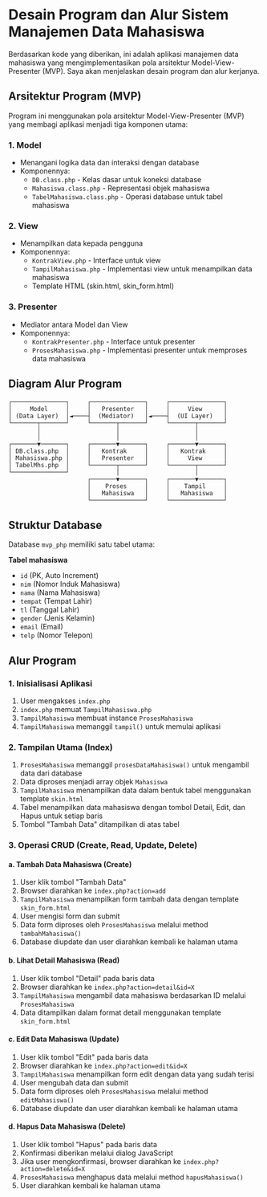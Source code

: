 # Desain Program dan Alur Sistem Manajemen Data Mahasiswa

Berdasarkan kode yang diberikan, ini adalah aplikasi manajemen data mahasiswa yang mengimplementasikan pola arsitektur Model-View-Presenter (MVP). Saya akan menjelaskan desain program dan alur kerjanya.

## Arsitektur Program (MVP)

Program ini menggunakan pola arsitektur Model-View-Presenter (MVP) yang membagi aplikasi menjadi tiga komponen utama:

### 1. Model
- Menangani logika data dan interaksi dengan database
- Komponennya:
  - `DB.class.php` - Kelas dasar untuk koneksi database
  - `Mahasiswa.class.php` - Representasi objek mahasiswa
  - `TabelMahasiswa.class.php` - Operasi database untuk tabel mahasiswa

### 2. View
- Menampilkan data kepada pengguna
- Komponennya:
  - `KontrakView.php` - Interface untuk view
  - `TampilMahasiswa.php` - Implementasi view untuk menampilkan data mahasiswa
  - Template HTML (skin.html, skin_form.html)

### 3. Presenter
- Mediator antara Model dan View
- Komponennya:
  - `KontrakPresenter.php` - Interface untuk presenter
  - `ProsesMahasiswa.php` - Implementasi presenter untuk memproses data mahasiswa

## Diagram Alur Program

```
┌───────────────┐     ┌───────────────┐     ┌───────────────┐
│     Model     │     │   Presenter   │     │     View      │
│ (Data Layer)  │◄────┤  (Mediator)   │◄────┤  (UI Layer)   │
└───────┬───────┘     └───────┬───────┘     └───────┬───────┘
        │                     │                     │
        │                     │                     │
┌───────▼───────┐     ┌───────▼───────┐     ┌───────▼───────┐
│ DB.class.php  │     │   Kontrak     │     │   Kontrak     │
│ Mahasiswa.php │     │   Presenter   │     │     View      │
│ TabelMhs.php  │     └───────┬───────┘     └───────┬───────┘
└───────────────┘             │                     │
                      ┌───────▼───────┐     ┌───────▼───────┐
                      │    Proses     │     │    Tampil     │
                      │   Mahasiswa   │     │   Mahasiswa   │
                      └───────────────┘     └───────────────┘
```

## Struktur Database

Database `mvp_php` memiliki satu tabel utama:

**Tabel mahasiswa**
- `id` (PK, Auto Increment)
- `nim` (Nomor Induk Mahasiswa)
- `nama` (Nama Mahasiswa)
- `tempat` (Tempat Lahir)
- `tl` (Tanggal Lahir)
- `gender` (Jenis Kelamin)
- `email` (Email)
- `telp` (Nomor Telepon)

## Alur Program 

### 1. Inisialisasi Aplikasi

1. User mengakses `index.php`
2. `index.php` memuat `TampilMahasiswa.php`
3. `TampilMahasiswa` membuat instance `ProsesMahasiswa`
4. `TampilMahasiswa` memanggil `tampil()` untuk memulai aplikasi

### 2. Tampilan Utama (Index)

1. `ProsesMahasiswa` memanggil `prosesDataMahasiswa()` untuk mengambil data dari database
2. Data diproses menjadi array objek `Mahasiswa`
3. `TampilMahasiswa` menampilkan data dalam bentuk tabel menggunakan template `skin.html`
4. Tabel menampilkan data mahasiswa dengan tombol Detail, Edit, dan Hapus untuk setiap baris
5. Tombol "Tambah Data" ditampilkan di atas tabel

### 3. Operasi CRUD (Create, Read, Update, Delete)

#### a. Tambah Data Mahasiswa (Create)
1. User klik tombol "Tambah Data"
2. Browser diarahkan ke `index.php?action=add`
3. `TampilMahasiswa` menampilkan form tambah data dengan template `skin_form.html`
4. User mengisi form dan submit
5. Data form diproses oleh `ProsesMahasiswa` melalui method `tambahMahasiswa()`
6. Database diupdate dan user diarahkan kembali ke halaman utama

#### b. Lihat Detail Mahasiswa (Read)
1. User klik tombol "Detail" pada baris data
2. Browser diarahkan ke `index.php?action=detail&id=X`
3. `TampilMahasiswa` mengambil data mahasiswa berdasarkan ID melalui `ProsesMahasiswa`
4. Data ditampilkan dalam format detail menggunakan template `skin_form.html`

#### c. Edit Data Mahasiswa (Update)
1. User klik tombol "Edit" pada baris data
2. Browser diarahkan ke `index.php?action=edit&id=X`
3. `TampilMahasiswa` menampilkan form edit dengan data yang sudah terisi
4. User mengubah data dan submit
5. Data form diproses oleh `ProsesMahasiswa` melalui method `editMahasiswa()`
6. Database diupdate dan user diarahkan kembali ke halaman utama

#### d. Hapus Data Mahasiswa (Delete)
1. User klik tombol "Hapus" pada baris data
2. Konfirmasi diberikan melalui dialog JavaScript
3. Jika user mengkonfirmasi, browser diarahkan ke `index.php?action=delete&id=X`
4. `ProsesMahasiswa` menghapus data melalui method `hapusMahasiswa()`
5. User diarahkan kembali ke halaman utama


